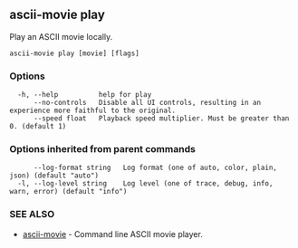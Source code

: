 ## ascii-movie play

Play an ASCII movie locally.

```
ascii-movie play [movie] [flags]
```

### Options

```
  -h, --help          help for play
      --no-controls   Disable all UI controls, resulting in an experience more faithful to the original.
      --speed float   Playback speed multiplier. Must be greater than 0. (default 1)
```

### Options inherited from parent commands

```
      --log-format string   Log format (one of auto, color, plain, json) (default "auto")
  -l, --log-level string    Log level (one of trace, debug, info, warn, error) (default "info")
```

### SEE ALSO

* [ascii-movie](ascii-movie.md)	 - Command line ASCII movie player.

